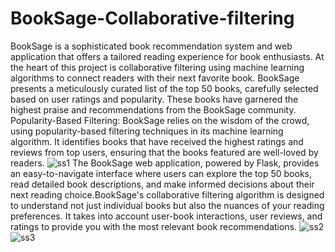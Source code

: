 # BookSage-Collaborative-filtering
BookSage is a sophisticated book recommendation system and web application that offers a tailored reading experience for book enthusiasts. At the heart of this project is collaborative filtering using machine learning algorithms to connect readers with their next favorite book.
BookSage presents a meticulously curated list of the top 50 books, carefully selected based on user ratings and popularity. These books have garnered the highest praise and recommendations from the BookSage community.
Popularity-Based Filtering: BookSage relies on the wisdom of the crowd, using popularity-based filtering techniques in its machine learning algorithm. It identifies books that have received the highest ratings and reviews from top users, ensuring that the books featured are well-loved by readers.
![ss1](https://github.com/907Aditya/BookSage-Collaborative-filtering/assets/124469611/08a03122-024a-40c6-a308-b9467351f281)
The BookSage web application, powered by Flask, provides an easy-to-navigate interface where users can explore the top 50 books, read detailed book descriptions, and make informed decisions about their next reading choice.BookSage's collaborative filtering algorithm is designed to understand not just individual books but also the nuances of your reading preferences. It takes into account user-book interactions, user reviews, and ratings to provide you with the most relevant book recommendations.
![ss2](https://github.com/907Aditya/BookSage-Collaborative-filtering/assets/124469611/f29cc37e-8cec-4f43-9178-48258e330c31)
![ss3](https://github.com/907Aditya/BookSage-Collaborative-filtering/assets/124469611/0474eeaa-7119-41a5-a8ae-b438b5f4f1aa)

